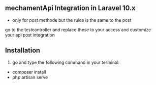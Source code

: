 ## mechamentApi Integration in Laravel 10.x

* only for post methode but the rules is the same to the post

go to the testcontroller and replace these to your access
and customize your api post integration

## Installation
1) go and type the following command in your terminal:
- composer install
- php artisan serve
